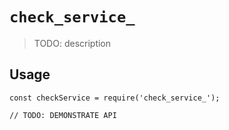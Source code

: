 # `check_service_`

> TODO: description

## Usage

```
const checkService = require('check_service_');

// TODO: DEMONSTRATE API
```
